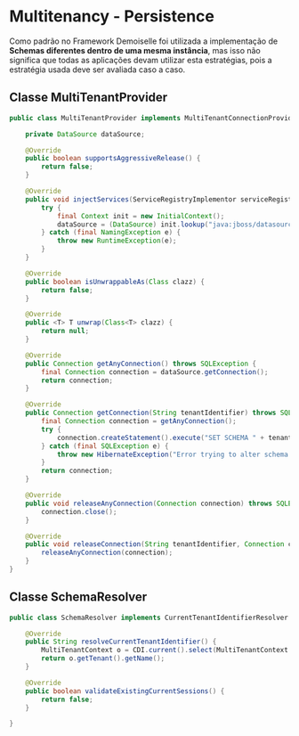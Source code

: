 # Multitenancy - Persistence
Como padrão no Framework Demoiselle foi utilizada a implementação de **Schemas diferentes dentro de uma mesma instância**, mas isso não significa que todas as aplicações devam utilizar esta estratégias, pois a estratégia usada deve ser avaliada caso a caso.

## Classe MultiTenantProvider

```java
public class MultiTenantProvider implements MultiTenantConnectionProvider, ServiceRegistryAwareService {

	private DataSource dataSource;

	@Override
	public boolean supportsAggressiveRelease() {
		return false;
	}

	@Override
	public void injectServices(ServiceRegistryImplementor serviceRegistry) {
		try {
			final Context init = new InitialContext();
			dataSource = (DataSource) init.lookup("java:jboss/datasources/TenantsDS");
		} catch (final NamingException e) {
			throw new RuntimeException(e);
		}
	}

	@Override
	public boolean isUnwrappableAs(Class clazz) {
		return false;
	}

	@Override
	public <T> T unwrap(Class<T> clazz) {
		return null;
	}

	@Override
	public Connection getAnyConnection() throws SQLException {
		final Connection connection = dataSource.getConnection();
		return connection;
	}

	@Override
	public Connection getConnection(String tenantIdentifier) throws SQLException {
		final Connection connection = getAnyConnection();
		try {
			connection.createStatement().execute("SET SCHEMA " + tenantIdentifier);
		} catch (final SQLException e) {
			throw new HibernateException("Error trying to alter schema [" + tenantIdentifier + "]", e);
		}
		return connection;
	}

	@Override
	public void releaseAnyConnection(Connection connection) throws SQLException {	
		connection.close();
	}

	@Override
	public void releaseConnection(String tenantIdentifier, Connection connection) throws SQLException {
		releaseAnyConnection(connection);
	}
}
```

## Classe SchemaResolver

```java
public class SchemaResolver implements CurrentTenantIdentifierResolver {

	@Override
	public String resolveCurrentTenantIdentifier() {
		MultiTenantContext o = CDI.current().select(MultiTenantContext.class).get();
		return o.getTenant().getName();
	}

	@Override
	public boolean validateExistingCurrentSessions() {
		return false;
	}

}
```